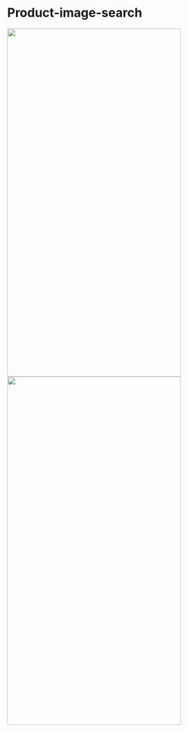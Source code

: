 # Product-image-search

<img src="https://https://github.com/begzodsuyunov/Product-image-search/assets/73460442/eadde672-0ad5-4f19-b684-4cc100de8be3" width="400" height="800">
<img src="https://github.com/begzodsuyunov/Product-image-search/assets/73460442/8b3297cd-f15a-498d-9f3b-48c71abb9486" width="400" height="800">

